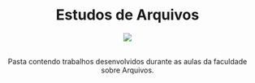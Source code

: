 <div align="center">
  <h1>Estudos de Arquivos</h1>
  
  <img src="https://img.shields.io/badge/Linguagem C-3949AB.svg?style=for-the-badge&logo=c&logoColor=white">
  <br><br>
  
  <p>Pasta contendo trabalhos desenvolvidos durante as aulas da faculdade sobre Arquivos.</p>
</div>
